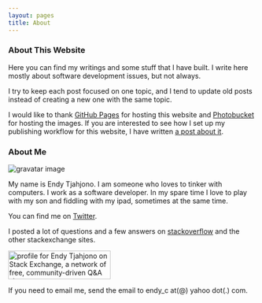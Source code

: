 ```yaml
---
layout: pages
title: About
---
```


### About This Website

Here you can find my writings and some stuff that I have built. I write here mostly about software development issues, but not always.

I try to keep each post focused on one topic, and I tend to update old posts instead of creating a new one with the same topic.

I would like to thank [GitHub Pages](http://pages.github.com/) for hosting this website and [Photobucket](http://photobucket.com/) for hosting the images. If you are interested to see how I set up my publishing workflow for this website, I have written [a post about it](http://endycahyono.com/blog/my-publishing-workflow/).

### About Me

![gravatar image](http://www.gravatar.com/avatar/568da03c8b2c0b8dbf4210d2d30111fd.png)

My name is Endy Tjahjono. I am someone who loves to tinker with computers. I work as a software developer. In my spare time I love to play with my son and fiddling with my ipad, sometimes at the same time.

You can find me on <i class="icon-twitter"></i> [Twitter](https://twitter.com/endy_tj).

I posted a lot of questions and a few answers on [stackoverflow](http://stackoverflow.com/users/196451/endy-tjahjono) and the other stackexchange sites.

<a href="http://stackexchange.com/users/67068">
<img src="http://stackexchange.com/users/flair/67068.png" width="208" height="58" alt="profile for Endy Tjahjono on Stack Exchange, a network of free, community-driven Q&amp;A sites" title="profile for Endy Tjahjono on Stack Exchange, a network of free, community-driven Q&amp;A sites">
</a>

If you need to email me, send the email to endy_c at(@) yahoo dot(.) com.
